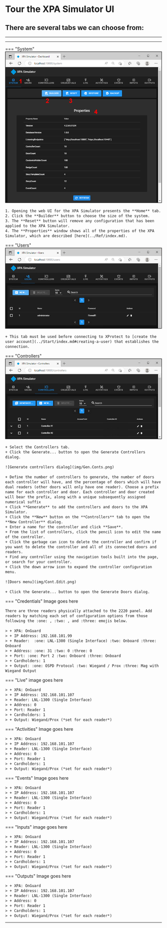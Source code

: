 # Tour the XPA Simulator UI

## There are several tabs we can choose from:

***
> 
> 
> 
***

=== "System"
    ![Home page UI](img/WebUIHome.png)
        
    1. Opening the web UI for the XPA Simulator presents the **Home** tab.
    2. Click the **Builder** button to choose the size of the system.
    3. The **Reset** button will remove any configuration that has been applied to the XPA Simulator.
    4. The **Properties** window shows all of the properties of the XPA Simulator, which are described [here](../Ref/index.md).

=== "Users"
    ![Users tab UI](img/AdminUserIn.png)
     
    + This tab must be used before connecting to XProtect to [create the user account](../Start/index.md#creating-a-user) that establishes the connection.

=== "Controllers"
    ![Controllers tab UI](img/WebUICont.png)
    
    + Select the Controllers tab.
    + Click the Generate... button to open the Generate Controllers dialog.
    
    ![Generate controllers dialog](img/Gen.Conts.png)
    
    + Define the number of controllers to generate, the number of doors each controller will have, and the percentage of doors which will have dual readers (other doors will only have one reader). Choose a prefix name for each controller and door. Each controller and door created will bear the prefix, along with a unique subsequently assigned numerical suffix
    + Click **Generate** to add the controllers and doors to the XPA Simulator.
    + Click the **New** button on the **Controllers** tab to open the **New Controller** dialog.
    + Enter a name for the controller and click **Save**.
    + From the list of controllers, click the pencil icon to edit the name of the controller.
    + Click the garbage can icon to delete the controller and confirm if you want to delete the controller and all of its connected doors and readers.
    + Find any controller using the navigation tools built into the page, or search for your controller.
    + Click the down arrow icon to expand the controller configuration menu.
    
    ![Doors menu](img/Cont.Edit.png)

    + Click the Generate... button to open the Generate Doors dialog.

=== "Credentials"
    Image goes here
    
    There are three readers physically attached to the 2220 panel. Add readers by matching each set of configuration options from those following the :one: , :two: , and :three: emojis below.

    > + XPA: OnGuard
    > + IP Address: 192.168.101.99
    > + Reader:  :one: LNL-1300 (Single Interface) :two: Onboard :three: Onboard
    > + Address: :one: 31 :two: 0 :three: 0
    > + Port: :one: Port 2 :two: Onboard :three: Onboard
    > + Cardholders: 1 
    > + Output: :one: OSPD Protocol :two: Wiegand / Prox :three: Mag with Wiegand Output

=== "Live"
    image goes here
    
    > + XPA: OnGuard
    > + IP Address: 192.168.101.107
    > + Reader: LNL-1300 (Single Interface)
    > + Address: 0
    > + Port: Reader 1
    > + Cardholders: 1
    > + Output: Wiegand/Prox (*set for each reader*)

=== "Activities"
    Image goes here
    
    > + XPA: OnGuard
    > + IP Address: 192.168.101.107
    > + Reader: LNL-1300 (Single Interface)
    > + Address: 0
    > + Port: Reader 1
    > + Cardholders: 1
    > + Output: Wiegand/Prox (*set for each reader*)

=== "Events"
    Image goes here
    
    > + XPA: OnGuard
    > + IP Address: 192.168.101.107
    > + Reader: LNL-1300 (Single Interface)
    > + Address: 0
    > + Port: Reader 1
    > + Cardholders: 1
    > + Output: Wiegand/Prox (*set for each reader*)

=== "Inputs"
    image goes here
    
    > + XPA: OnGuard
    > + IP Address: 192.168.101.107
    > + Reader: LNL-1300 (Single Interface)
    > + Address: 0
    > + Port: Reader 1
    > + Cardholders: 1
    > + Output: Wiegand/Prox (*set for each reader*)

=== "Outputs"
    Image goes here
    
    > + XPA: OnGuard
    > + IP Address: 192.168.101.107
    > + Reader: LNL-1300 (Single Interface)
    > + Address: 0
    > + Port: Reader 1
    > + Cardholders: 1
    > + Output: Wiegand/Prox (*set for each reader*)
***
